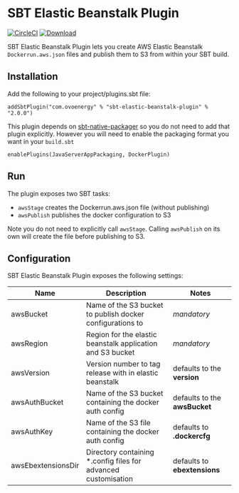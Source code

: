 # SBT Elastic Beanstalk Plugin
[![CircleCI](https://img.shields.io/circleci/project/github/ovotech/sbt-elastic-beanstalk-plugin.svg)](https://circleci.com/gh/ovotech/sbt-elastic-beanstalk-plugin)
[![Download](https://img.shields.io/bintray/v/ovotech/maven/sbt-elastic-beanstalk-plugin.svg)](https://bintray.com/ovotech/maven/sbt-elastic-beanstalk-plugin/_latestVersion)

SBT Elastic Beanstalk Plugin lets you create AWS Elastic Beanstalk `Dockerrun.aws.json` files and publish them to S3 from within your SBT build.

## Installation
Add the following to your project/plugins.sbt file:
```
addSbtPlugin("com.ovoenergy" % "sbt-elastic-beanstalk-plugin" % "2.0.0")
```
This plugin depends on [sbt-native-packager](https://github.com/sbt/sbt-native-packager) so you do not need to add that plugin explicitly. However you will need to enable the packaging format you want in your `build.sbt`
```
enablePlugins(JavaServerAppPackaging, DockerPlugin)
```

## Run
The plugin exposes two SBT tasks:
- `awsStage` creates the Dockerrun.aws.json file (without publishing)
- `awsPublish` publishes the docker configuration to S3

Note you do not need to explicitly call `awsStage`. Calling `awsPublish` on its own will create the file before publishing to S3.

## Configuration
SBT Elastic Beanstalk Plugin exposes the following settings:

| Name               | Description                                                     | Notes                         |
| ------------------ | --------------------------------------------------------------- | ----------------------------- |
| awsBucket          | Name of the S3 bucket to publish docker configurations to       | *mandatory*                   |
| awsRegion          | Region for the elastic beanstalk application and S3 bucket      | *mandatory*                   |
| awsVersion         | Version number to tag release with in elastic beanstalk         | defaults to the __version__   |
| awsAuthBucket      | Name of the S3 bucket containing the docker auth config         | defaults to the __awsBucket__ |
| awsAuthKey         | Name of the S3 file containing the docker auth config           | defaults to __.dockercfg__    |
| awsEbextensionsDir | Directory containing \*.config files for advanced customisation | defaults to __ebextensions__  |
